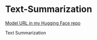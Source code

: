 # Text-Summarization

[Model URL in my Hugging Face repo](https://huggingface.co/Indramal/Text-Summarization/)

Text Summarization
